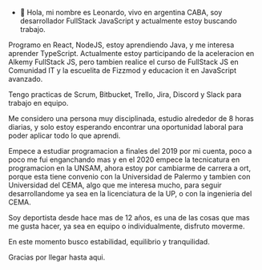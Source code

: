 - 👋 Hola, mi nombre es Leonardo, vivo en argentina CABA, soy desarrollador FullStack JavaScript y actualmente estoy buscando trabajo.

Programo en React, NodeJS, estoy aprendiendo Java, y me interesa aprender TypeScript.
Actualmente estoy participando de la aceleracion en Alkemy FullStack JS, pero tambien realice el curso de FullStack JS en Comunidad IT y la escuelita 
de Fizzmod y educacion it en JavaScript avanzado.

Tengo practicas de Scrum, Bitbucket, Trello, Jira, Discord y Slack para trabajo en equipo.

Me considero una persona muy disciplinada, estudio alrededor de 8 horas diarias, y solo estoy esperando encontrar una oportunidad laboral para poder 
aplicar todo lo que aprendi.

Empece a estudiar programacion a finales del 2019 por mi cuenta, poco a poco me fui enganchando mas y en el 2020 empece la tecnicatura en programacion 
en la UNSAM, ahora estoy por cambiarme de carrera a ort, porque esta tiene convenio con la Universidad de Palermo y tambien con Universidad del CEMA, 
algo que me interesa mucho, para seguir desarrollandome ya sea en la licenciatura de la UP, o con la ingenieria del CEMA.

Soy deportista desde hace mas de 12 años, es una de las cosas que mas me gusta hacer, ya sea en equipo o individualmente, disfruto moverme.

En este momento busco estabilidad, equilibrio y tranquilidad.

Gracias por llegar hasta aqui.




